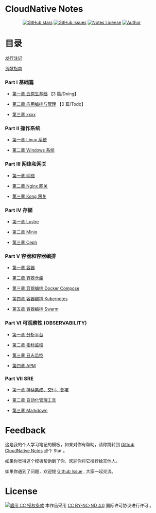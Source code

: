# CloudNative Notes

<p align="center">
  <a href="https://github.com/erdong/cloudnative-notes/stargazers"><img alt="GitHub stars" src="https://img.shields.io/github/stars/erdong/cloudnative-notes.svg?style=popout"></a>
  <a href="https://github.com/erdong/cloudnative-notes/issues"><img alt="GitHub issues" src="https://img.shields.io/github/issues/erdong/cloudnative-notes.svg?style=popout"></a>
  <a href="https://creativecommons.org/licenses/by-nc-nd/4.0/deed.en"><img alt="Notes License" src="https://img.shields.io/badge/License-CC%20BY--NC--ND%204.0-lightgrey.svg?style=popout"></a>
  <a href="https://erdong.site/about/"><img alt="Author" src="https://img.shields.io/badge/Author-Erdong-important.svg?style=popout"></a>
</p>


# 目录

[发行注记](chapter00/0.1-release.md)

[贡献指南](chapter00/0.2-contribution.md)

### Part Ⅰ 基础篇

* [第一章 云原生基础](chapterA-01-Basic/README.md)  【3 篇/Doing】


* [第二章 应用编排与管理](chapterA-02-Arrangement/README.md)  【0 篇/Todo】

* [第三章 xxxx](chapterA-03/README.md)



### Part ⅠⅠ 操作系统

* [第一章 Linux 系统](chapterB-01-Linux/README.md)

* [第二章 Windows 系统](chapterB-02-Windows/README.md)



### Part ⅠⅠⅠ 网络和网关

* [第一章 网络](chapterC-01/README.md)

* [第二章 Nginx 网关](chapterC-02/README.md)

* [第三章 Kong 网关](chapterC-03-kong/README.md)

### Part IV 存储

* [第一章 Lustre ](chapterD-01-Lustre/README.md)

* [第二章  Minio ](chapterD-02-Minio/README.md)

* [第三章  Ceph ](chapterD-03-Ceph/README.md)


### Part V 容器和容器编排

* [第一章 容器](chapterE-01-Container/README.md)

* [第二章 容器仓库](chapterE-02-Repository/README.md)

* [第三章 容器编排 Docker Compose](chapterE-03-Compose/README.md)

* [第四章 容器编排 Kubernetes](chapterE-04-Kubernetes/README.md)

* [第五章 容器编排 Swarm ](chapterE-05-Swarm/README.md)

### Part VI 可观察性 (OBSERVABILITY)

* [第一章 分析平台](chapterF-01-Analytics-Platform/README.md)

* [第二章 指标监控](chapterF-02-Metrics-Monitor/README.md)

* [第三章 日志监控](chapterF-03-Logs-Monitor/README.md)

* [第四章  APM](chapterF-04-APM/README.md)


### Part VII SRE
* [第一章 持续集成、交付、部署](chapterG-01-Continuous-Integration/README.md)



* [第二章 自动化管理工具](chapterG-02-automate-tools/README.md)



* [第三章  Markdown](chapterG-03-Markdown/README.md)



# Feedback


这是我的个人学习笔记的模板，如果对你有帮助，请你跳转到 [Github CloudNative Notes](https://github.com/erdong/cloudnative-notes) 点个 Star 。

如果你觉得这个模板帮助到了你，欢迎你将它推荐给其他人。

如果你遇到了问题，欢迎提 [Github Issue](https://github.com/erdong/cloudnative-notes/issues) , 大家一起交流。


# License



<a rel="license" href="https://creativecommons.org/licenses/by-nc-nd/4.0/deed.zh"><img alt="启用 CC 授权条款" style="border-width:0" src="https://i.creativecommons.org/l/by-nc-nd/4.0/88x31.png" /></a>
本作品采用 [CC BY-NC-ND 4.0](https://creativecommons.org/licenses/by-nc-nd/4.0/deed.en) 国际许可协议进行许可 。
